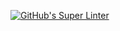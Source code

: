 [![GitHub's Super Linter](https://github.com/ICS3U-Programming-Marc-C/ICS3U-Space-Aliens/workflows/GitHub's%20Super%20Linter/badge.svg)](https://github.com/ICS3U-Programming-Marc-C/ICS3U-Space-Aliens/actions)
